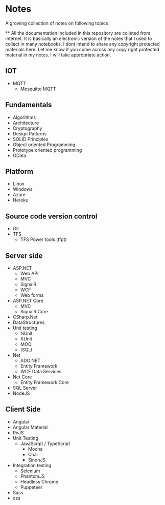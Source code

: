 # Notes
A growing collection of notes on following topics

** All the documentation included in this repository are colleted from internet. It is basically an electronic version of the notes that I used to collect in many notebooks. I dont intend to share any copyright protected materials here. Let me know if you come across any copy right protected material in my notes. I will take appropriate action.

## IOT

* MQTT
    * Mosquitto MQTT

## Fundamentals

* Algorithms
* Architecture
* Cryptography
* Design Patterns
* SOLID Principles
* Object oriented Programming
* Prototype oriented programming
* OData

## Platform

* Linux
* Windows
* Azure
* Heroku

## Source code version control

* Git
* TFS
    * TFS Power tools (tfpt)

## Server side

* ASP.NET
    * Web API
    * MVC
    * SignalR
    * WCF
    * Web forms
* ASP.NET Core
    * MVC
    * SignalR Core
* CSharp.Net
* DataStructures
* Unit testing
    * NUnit
    * XUnit
    * MOQ
    * tSQLt
* Net
    * ADO.NET
    * Entity Framework
    * WCF Data Services
* Net Core
    * Entity Framework Core
* SQL Server
* NodeJS 

## Client Side

* Angular
* Angular Material
* RxJS
* Unit Testing
    * JavaScript / TypeScript
        * Mocha
        * Chai
        * SinonJS
* Integration testing
    * Selenium
    * PhantomJS
    * Headless Chrome
    * Puppeteer
* Sass
* css

